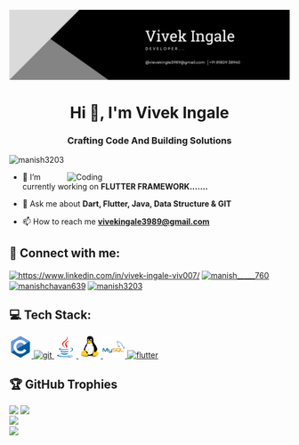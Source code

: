 
![logo](https://github.com/Vivekingale7/leetCodeQue-Ans/blob/main/photo_2024-11-23_23-13-47.jpg)
<h1 align="center">Hi 👋, I'm Vivek Ingale</h1>
<h3 align="center">Crafting Code And Building Solutions</h3>

<p align="left"> <img src="https://komarev.com/ghpvc/?username=manish3203&label=Profile%20views&color=0e75b6&style=flat" alt="manish3203" /> </p>

<img align="right" alt="Coding" width="400" src="https://media.giphy.com/media/qgQUggAC3Pfv687qPC/giphy.gif">

- 🌱 I’m currently working on **FLUTTER FRAMEWORK.......**

- 💬 Ask me about **Dart, Flutter, Java, Data Structure & GIT**

- 📫 How to reach me **vivekingale3989@gmail.com**

<h2 align="left">🔗 Connect with me:</h2>
<p align="left">

<a href="https://www.linkedin.com/in/vivek-ingale-viv007/" target="blank"><img align="center" src="https://raw.githubusercontent.com/rahuldkjain/github-profile-readme-generator/master/src/images/icons/Social/linked-in-alt.svg" alt="https://www.linkedin.com/in/vivek-ingale-viv007/" height="30" width="40" /></a>
<a href="https://instagram.com/Viv___007" target="blank"><img align="center" src="https://raw.githubusercontent.com/rahuldkjain/github-profile-readme-generator/master/src/images/icons/Social/instagram.svg" alt="manish_____760" height="30" width="40" /></a>
<a href="https://www.hackerrank.com/Vivekingale7" target="blank"><img align="center" src="https://raw.githubusercontent.com/rahuldkjain/github-profile-readme-generator/master/src/images/icons/Social/hackerrank.svg" alt="manishchavan639" height="30" width="40" /></a>
<a href="https://leetcode.com/Viv___007/" target="blank"><img align="center" src="https://raw.githubusercontent.com/rahuldkjain/github-profile-readme-generator/master/src/images/icons/Social/leet-code.svg" alt="manish3203" height="30" width="40" /></a>

 </p>

<h2 align="left">💻   Tech Stack:</h2>
<p align="left"> <a href="https://www.cprogramming.com/" target="_blank" rel="noreferrer"> <img src="https://raw.githubusercontent.com/devicons/devicon/master/icons/c/c-original.svg" alt="c" width="40" height="40"/> </a> <a href="https://git-scm.com/" target="_blank" rel="noreferrer"> <img src="https://www.vectorlogo.zone/logos/git-scm/git-scm-icon.svg" alt="git" width="40" height="40"/> </a> </a> <a href="https://www.java.com" target="_blank" rel="noreferrer"> <img src="https://raw.githubusercontent.com/devicons/devicon/master/icons/java/java-original.svg" alt="java" width="40" height="40"/> </a> <a href="https://www.linux.org/" target="_blank" rel="noreferrer"> <img src="https://raw.githubusercontent.com/devicons/devicon/master/icons/linux/linux-original.svg" alt="linux" width="40" height="40"/> </a> <a href="https://www.mysql.com/" target="_blank" rel="noreferrer"> <img src="https://raw.githubusercontent.com/devicons/devicon/master/icons/mysql/mysql-original-wordmark.svg" alt="mysql" width="40" height="40"/> </a>  <a href="https://flutter.dev" target="_blank" rel="noreferrer"> <img src="https://www.vectorlogo.zone/logos/flutterio/flutterio-icon.svg" alt="flutter" width="40" height="40"/> </a> </p>

## 🏆 GitHub Trophies
![](https://github-profile-trophy.vercel.app/?username=manish3203&theme=radical&no-frame=true&no-bg=true&margin-w=4)
![](https://github-readme-stats.vercel.app/api?username=Vivekingale7&theme=tokyonight&hide_border=true&include_all_commits=false&count_private=false)<br/>
![](https://github-readme-streak-stats.herokuapp.com/?user=Vivekingale7&theme=tokyonight&hide_border=true)<br/>
![](https://github-readme-stats.vercel.app/api/top-langs/?username=Vivekingale7&theme=tokyonight&hide_border=true&include_all_commits=false&count_private=false&layout=compact)


